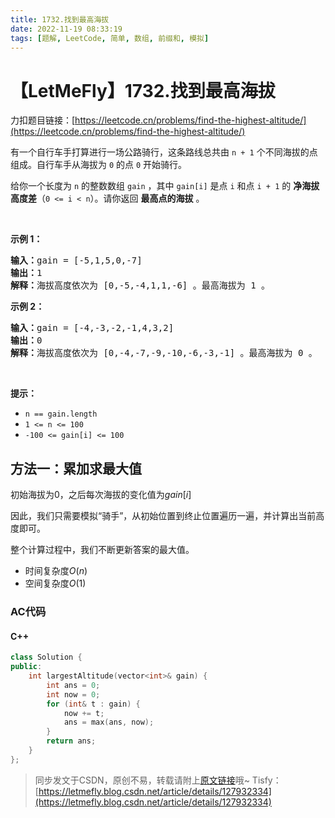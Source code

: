 ```yaml
---
title: 1732.找到最高海拔
date: 2022-11-19 08:33:19
tags: [题解, LeetCode, 简单, 数组, 前缀和, 模拟]
---
```


# 【LetMeFly】1732.找到最高海拔

力扣题目链接：[https://leetcode.cn/problems/find-the-highest-altitude/](https://leetcode.cn/problems/find-the-highest-altitude/)

<p>有一个自行车手打算进行一场公路骑行，这条路线总共由 <code>n + 1</code> 个不同海拔的点组成。自行车手从海拔为 <code>0</code> 的点 <code>0</code> 开始骑行。</p>

<p>给你一个长度为 <code>n</code> 的整数数组 <code>gain</code> ，其中 <code>gain[i]</code> 是点 <code>i</code> 和点 <code>i + 1</code> 的 <strong>净海拔高度差</strong>（<code>0 <= i < n</code>）。请你返回 <strong>最高点的海拔</strong> 。</p>

<p> </p>

<p><strong>示例 1：</strong></p>

<pre>
<b>输入：</b>gain = [-5,1,5,0,-7]
<b>输出：</b>1
<b>解释：</b>海拔高度依次为 [0,-5,-4,1,1,-6] 。最高海拔为 1 。
</pre>

<p><strong>示例 2：</strong></p>

<pre>
<b>输入：</b>gain = [-4,-3,-2,-1,4,3,2]
<b>输出：</b>0
<b>解释：</b>海拔高度依次为 [0,-4,-7,-9,-10,-6,-3,-1] 。最高海拔为 0 。
</pre>

<p> </p>

<p><strong>提示：</strong></p>

<ul>
	<li><code>n == gain.length</code></li>
	<li><code>1 <= n <= 100</code></li>
	<li><code>-100 <= gain[i] <= 100</code></li>
</ul>


    
## 方法一：累加求最大值

初始海拔为$0$，之后每次海拔的变化值为$gain[i]$

因此，我们只需要模拟“骑手”，从初始位置到终止位置遍历一遍，并计算出当前高度即可。

整个计算过程中，我们不断更新答案的最大值。

+ 时间复杂度$O(n)$
+ 空间复杂度$O(1)$

### AC代码

#### C++

```cpp
class Solution {
public:
    int largestAltitude(vector<int>& gain) {
        int ans = 0;
        int now = 0;
        for (int& t : gain) {
            now += t;
            ans = max(ans, now);
        }
        return ans;
    }
};
```

> 同步发文于CSDN，原创不易，转载请附上[原文链接](https://leetcode.letmefly.xyz/2022/11/19/LeetCode%201732.%E6%89%BE%E5%88%B0%E6%9C%80%E9%AB%98%E6%B5%B7%E6%8B%94/)哦~
> Tisfy：[https://letmefly.blog.csdn.net/article/details/127932334](https://letmefly.blog.csdn.net/article/details/127932334)
